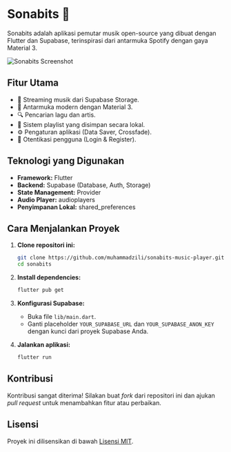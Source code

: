 # Sonabits 🎵

Sonabits adalah aplikasi pemutar musik open-source yang dibuat dengan Flutter dan Supabase, terinspirasi dari antarmuka Spotify dengan gaya Material 3.

![Sonabits Screenshot](https://i.ibb.co.com/j9CCwPYC/Screenshot-2025-08-14-192322.png) 

## Fitur Utama
- 🎵 Streaming musik dari Supabase Storage.
- 🎨 Antarmuka modern dengan Material 3.
- 🔍 Pencarian lagu dan artis.
- 📂 Sistem playlist yang disimpan secara lokal.
- ⚙️ Pengaturan aplikasi (Data Saver, Crossfade).
- 🔐 Otentikasi pengguna (Login & Register).

## Teknologi yang Digunakan
- **Framework:** Flutter
- **Backend:** Supabase (Database, Auth, Storage)
- **State Management:** Provider
- **Audio Player:** audioplayers
- **Penyimpanan Lokal:** shared_preferences

## Cara Menjalankan Proyek

1.  **Clone repositori ini:**
    ```bash
    git clone https://github.com/muhammadzili/sonabits-music-player.git(https://github.com/muhammadzili/sonabits-music-player.git)
    cd sonabits
    ```

2.  **Install dependencies:**
    ```bash
    flutter pub get
    ```

3.  **Konfigurasi Supabase:**
    * Buka file `lib/main.dart`.
    * Ganti placeholder `YOUR_SUPABASE_URL` dan `YOUR_SUPABASE_ANON_KEY` dengan kunci dari proyek Supabase Anda.
    
4.  **Jalankan aplikasi:**
    ```bash
    flutter run
    ```

## Kontribusi
Kontribusi sangat diterima! Silakan buat *fork* dari repositori ini dan ajukan *pull request* untuk menambahkan fitur atau perbaikan.

## Lisensi
Proyek ini dilisensikan di bawah [Lisensi MIT](LICENSE).
